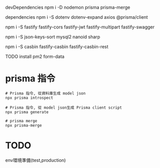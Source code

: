 devDependencies
npm i -D nodemon prisma prisma-merge


dependencies
npm i -S dotenv dotenv-expand axios @prisma/client

npm i -S fastify fastify-cors fastify-jwt fastify-multipart fastify-swagger

npm i -S json-keys-sort mysql2 nanoid sharp

npm i -S casbin fastify-casbin fastify-casbin-rest

TODO install
pm2 form-data


# prisma 指令
```shell
# Prisma 指令, 從資料庫生成 model json
npx prisma introspect

# Prisma 指令, 從 model json生成 Prisma client script
npx prisma generate

# prisma merge
npx prisma-merge
```

# TODO
env環境準備(test,production)